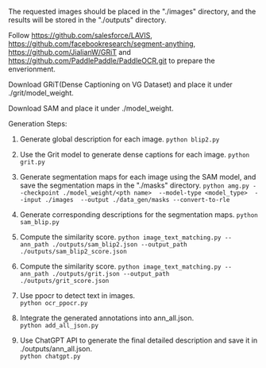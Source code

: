 The requested images should be placed in the "./images" directory, and the results will be stored in the "./outputs" directory.

Follow https://github.com/salesforce/LAVIS, https://github.com/facebookresearch/segment-anything, https://github.com/JialianW/GRiT and https://github.com/PaddlePaddle/PaddleOCR.git to prepare the enverionment.

Download GRiT(Dense Captioning on VG Dataset) and place it under ./grit/model_weight.

Download SAM and place it under ./model_weight.


Generation Steps:
1. Generate global description for each image. 
```python blip2.py```

2. Use the Grit model to generate dense captions for each image.
```python grit.py```

3. Generate segmentation maps for each image using the SAM model, and save the segmentation maps in the "./masks" directory.
```python amg.py --checkpoint ./model_weight/<pth name>  --model-type <model_type>  --input ./images  --output ./data_gen/masks --convert-to-rle```

4. Generate corresponding descriptions for the segmentation maps. 
```python sam_blip.py```

5.  Compute the similarity score.
```python image_text_matching.py --ann_path ./outputs/sam_blip2.json --output_path ./outputs/sam_blip2_score.json```

6. Compute the similarity score.
```python image_text_matching.py --ann_path ./outputs/grit.json --output_path ./outputs/grit_score.json```

7. Use ppocr to detect text in images.   
```python ocr_ppocr.py```

8. Integrate the generated annotations into ann_all.json.  
```python add_all_json.py```  

9. Use ChatGPT API to generate the final detailed description and save it in ./outputs/ann_all.json.   
```python chatgpt.py```       
